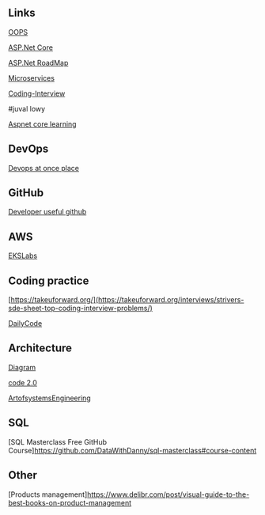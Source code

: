 ## Links
[OOPS](https://www.codeproject.com/Articles/22769/Introduction-to-Object-Oriented-Programming-Concep/)

[ASP.Net Core](https://www.chubbydeveloper.com/top-20-asp-net-core-interview-questions/)

[ASP.Net RoadMap](https://github.com/MoienTajik/AspNetCore-Developer-Roadmap)

[Microservices](https://martinfowler.com/microservices/)

[Coding-Interview](https://techinterviewhandbook.org/best-practice-questions/)

#juval lowy

[Aspnet core learning](https://github.com/MoienTajik/AspNetCore-Developer-Roadmap)

## DevOps
[Devops at once place](https://github.com/bregman-arie/devops-exercises)

## GitHub
[Developer useful github](https://dev.to/olanetsoft/10-github-repositories-you-should-know-as-a-developer-4l0p)

## AWS
[EKSLabs](https://www.eksworkshop.com/beginner/)

## Coding practice 
[https://takeuforward.org/](https://takeuforward.org/interviews/strivers-sde-sheet-top-coding-interview-problems/)

[DailyCode](http://dailycodes.madhavbahl.tech/)

## Architecture
[Diagram](https://www.alibabacloud.com/blog/how-to-create-an-effective-technical-architectural-diagram_596100)

[code 2.0](https://static.architectis.je/gotocph2021-diagrams-as-code-2.pdf)

[ArtofsystemsEngineering](https://sdincose.org/wp-content/uploads/2017/10/TheArtOfSystemsEngineering_inaugural.pdf)

## SQL
[SQL Masterclass Free GitHub Course]https://github.com/DataWithDanny/sql-masterclass#course-content

## Other
[Products management]https://www.delibr.com/post/visual-guide-to-the-best-books-on-product-management
